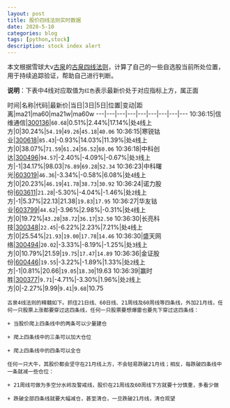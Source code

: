 ```yaml
---
layout: post
title: 股价四线法则实时数据
date: 2020-5-10
categories: blog
tags: [python,stock]
description: stock index alert
---
```



本文根据雪球大v[古泉](https://xueqiu.com/u/7148646888)的[古泉四线法则](https://xueqiu.com/7148646888/130498192)，计算了自己的一些自选股当前所处位置，用于持续追踪验证，帮助自己进行判断。

**说明**：下表中4线对应取值为`红色`表示最新价处于对应指标上方，属正面

时间|名称|代码|最新价|当日|3日|5日|位置|变动|距离|ma21|ma60|ma21w|ma60w
---|---|---|---|---|---|---|---|---
10:36:15|信维通信|[300136](https://xueqiu.com/S/SZ300136)|`60.68`|0.51%|2.44%|17.14%|处`4`线上方|0|30.24%|`54.19`|`49.26`|`45.18`|`40.06`
10:36:15|寒锐钴业|[300618](https://xueqiu.com/S/SZ300618)|`85.43`|-0.93%|14.03%|11.39%|处`4`线上方|0|38.07%|`71.59`|`61.24`|`56.52`|`60.06`
10:36:18|中科创达|[300496](https://xueqiu.com/S/SZ300496)|`94.57`|-2.40%|-4.09%|-0.67%|处`3`线上方|-1|34.17%|98.03|`76.89`|`69.28`|`52.34`
10:36:23|中科曙光|[603019](https://xueqiu.com/S/SH603019)|`46.36`|-3.34%|-0.58%|6.08%|处`4`线上方|0|20.23%|`46.19`|`41.78`|`38.73`|`30.92`
10:36:24|诺力股份|[603611](https://xueqiu.com/S/SH603611)|`21.28`|-5.30%|-4.04%|-1.46%|处`2`线上方|-1|5.37%|22.13|21.38|`19.83`|`17.95`
10:36:27|华友钴业|[603799](https://xueqiu.com/S/SH603799)|`44.62`|-3.96%|2.98%|-0.31%|处`4`线上方|0|19.72%|`43.28`|`38.72`|`36.17`|`32.50`
10:36:30|长亮科技|[300348](https://xueqiu.com/S/SZ300348)|`22.45`|-6.22%|2.23%|7.21%|处`4`线上方|0|25.54%|`21.93`|`19.00`|`17.78`|`14.46`
10:36:30|盛天网络|[300494](https://xueqiu.com/S/SZ300494)|`20.02`|-3.33%|-8.19%|-1.25%|处`3`线上方|0|10.79%|21.59|`19.75`|`17.47`|`14.89`
10:36:36|金证股份|[600446](https://xueqiu.com/S/SH600446)|`19.55`|-3.22%|-1.89%|1.33%|处`2`线上方|-1|0.81%|20.66|`19.05`|`18.30`|19.63
10:36:39|赢时胜|[300377](https://xueqiu.com/S/SZ300377)|`9.71`|-4.71%|-3.30%|1.96%|处`2`线上方|0|-2.27%|9.99|`9.41`|`9.68`|10.75

```
古泉4线法则的精髓如下。抓住21日线、60日线、21周线及60周线等四条线，外加21月线，任何一只股票上涨都要穿过这四条线，任何一只股票要想爆雷也要先下穿过这四条线：

+ 当股价爬上四条线中的两条可以少量建仓

+ 爬上四条线中的三条可以加大仓位

+ 爬上四条线中的四条可以全仓

任何一只大牛，其股价都会坚守在21月线上方，不会轻易跌破21月线；相反，每跌破四条线中一条就减一些仓位：

+ 21周线可做为多空分水岭及警戒线，股价在21周线及60周线下方就要十分慎重，多看少做

+ 跌破全部四条线就要大幅减仓，甚至清仓，一旦跌破21月线，清仓观望
```